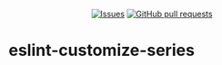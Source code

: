 <p align="center">
  <a href="https://github.com/mingyuchoo/eslint-customize-series/issues"><img alt="Issues" src="https://img.shields.io/github/issues/mingyuchoo/eslint-customize-series?color=appveyor" /></a>
  <a href="https://github.com/mingyuchoo/eslint-customize-series/pulls"><img alt="GitHub pull requests" src="https://img.shields.io/github/issues-pr/mingyuchoo/eslint-customize-series?color=appveyor" /></a>
</p>

# eslint-customize-series